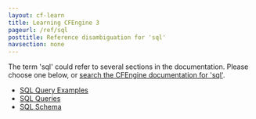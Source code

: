```yaml
---
layout: cf-learn
title: Learning CFEngine 3
pageurl: /ref/sql
posttitle: Reference disambiguation for 'sql'
navsection: none
---
```


The term 'sql' could refer to several sections in the documentation. Please choose one below, or
[search the CFEngine documentation for 'sql'](http://cfengine.com/docs/3.5/search.html?q=sql).

- [SQL Query Examples](http://cfengine.com/docs/3.5/examples-enterprise-reporting-sql-queries.html#sql-query-examples)
- [SQL Queries](http://cfengine.com/docs/3.5/manuals-enterprise-reporting-sql-queries.html#sql-queries)
- [SQL Schema](http://cfengine.com/docs/3.5/reference-enterprise-api-sql-schema.html#sql-schema)
